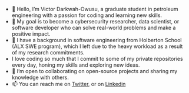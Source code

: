 - 👋 Hello, I’m Victor Darkwah-Owusu, a graduate student in petroleum engineering with a passion for coding and learning new skills.
- 👀 My goal is to become a cybersecurity researcher, data scientist, or software developer who can solve real-world problems and make a positive impact.
- 🌱 I have a background in software engineering from Holberton School (ALX SWE program), which I left due to the heavy workload as a result of my research commitments.
- I love coding so much that I commit to some of my private repositories every day, honing my skills and exploring new ideas.
- 💞️ I’m open to collaborating on open-source projects and sharing my knowledge with others.
- 📫 You can reach me on [Twitter](https://twitter.com/vodark22), or on [Linkedin](https://www.linkedin.com/in/victor-darkwah-owusu-294734177/) 

<!---
Vodarkwah/Vodarkwah is a ✨ special ✨ repository because its `README.md` (this file) appears on your GitHub profile.
You can click the Preview link to take a look at your changes.
--->
